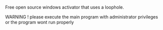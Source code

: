 Free open source windows activator that uses a loophole.
<p> WARNING ! please execute the main program with administrator privileges or the program wont run properly </p>
